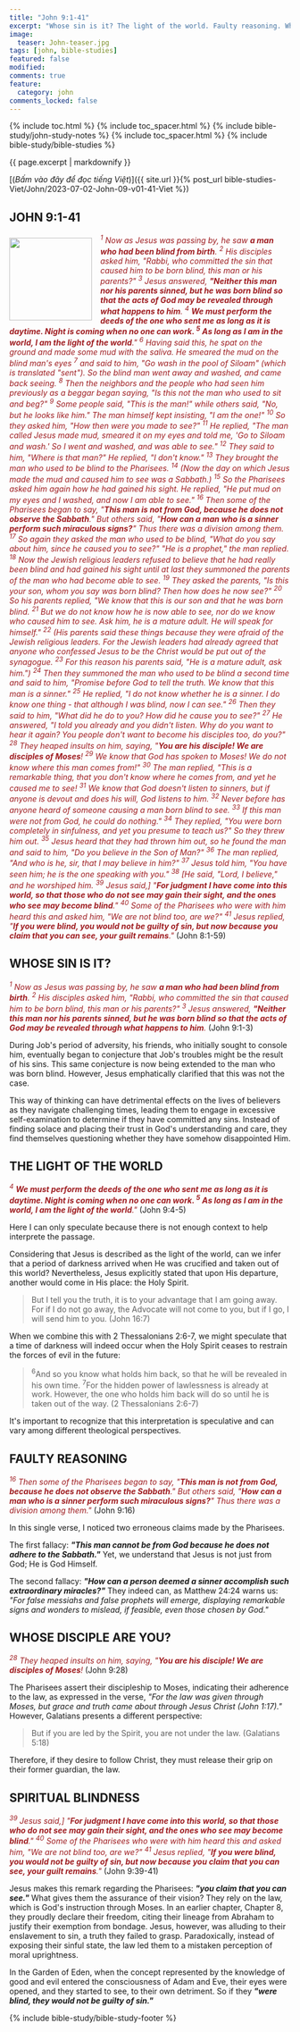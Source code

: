```yaml
---
title: "John 9:1-41"
excerpt: "Whose sin is it? The light of the world. Faulty reasoning. Whose disciple are you? Faulty reasoning. Spiritual blindness."
image:
  teaser: John-teaser.jpg
tags: [john, bible-studies]
featured: false
modified:
comments: true
feature:
  category: john
comments_locked: false
---
```


{% include toc.html %}
{% include toc_spacer.html %}
{% include bible-study/john-study-notes %}
{% include toc_spacer.html %}
{% include bible-study/bible-studies %}

{{ page.excerpt | markdownify }}

[(<em>Bấm vào đây để đọc tiếng Việt</em>)]({{ site.url }}{% post_url bible-studies-Viet/John/2023-07-02-John-09-v01-41-Viet %})

## JOHN 9:1-41

<div>
<p>
<img alt src="http://vacsf.org/assets/images/John-teaser.jpg" style="border: 0px none; margin: 7px 15px 0px 0px; max-width: 100%; height: 148px; padding: 0px; float: left;">
    <span style="color: rgb(159, 29, 33);"><i>   <sup>1</sup> Now as Jesus was passing by, he saw <strong>a man who had been blind from birth</strong>.  <sup>2</sup> His disciples asked him, "Rabbi, who committed the sin that caused him to be born blind, this man or his parents?"  <sup>3</sup> Jesus answered, <strong>"Neither this man nor his parents sinned, but he was born blind so that the acts of God may be revealed through what happens to him</strong>.  <sup>4</sup> <strong>We must perform the deeds of the one who sent me as long as it is daytime. Night is coming when no one can work.  <sup>5</sup> As long as I am in the world, I am the light of the world</strong>."  <sup>6</sup> Having said this, he spat on the ground and made some mud with the saliva. He smeared the mud on the blind man's eyes  <sup>7</sup> and said to him, "Go wash in the pool of Siloam" (which is translated "sent"). So the blind man went away and washed, and came back seeing.  <sup>8</sup> Then the neighbors and the people who had seen him previously as a beggar began saying, "Is this not the man who used to sit and beg?"  <sup>9</sup> Some people said, "This is the man!" while others said, "No, but he looks like him." The man himself kept insisting, "I am the one!"  <sup>10</sup> So they asked him, "How then were you made to see?"  <sup>11</sup> He replied, "The man called Jesus made mud, smeared it on my eyes and told me, 'Go to Siloam and wash.' So I went and washed, and was able to see."  <sup>12</sup> They said to him, "Where is that man?" He replied, "I don't know."  <sup>13</sup> They brought the man who used to be blind to the Pharisees.  <sup>14</sup> (Now the day on which Jesus made the mud and caused him to see was a Sabbath.)  <sup>15</sup> So the Pharisees asked him again how he had gained his sight. He replied, "He put mud on my eyes and I washed, and now I am able to see."  <sup>16</sup> Then some of the Pharisees began to say, "<strong>This man is not from God, because he does not observe the Sabbath</strong>." But others said, "<strong>How can a man who is a sinner perform such miraculous signs?</strong>" Thus there was a division among them.  <sup>17</sup> So again they asked the man who used to be blind, "What do you say about him, since he caused you to see?" "He is a prophet," the man replied.   <sup>18</sup> Now the Jewish religious leaders refused to believe that he had really been blind and had gained his sight until at last they summoned the parents of the man who had become able to see.  <sup>19</sup> They asked the parents, "Is this your son, whom you say was born blind? Then how does he now see?" <sup>20</sup> So his parents replied, "We know that this is our son and that he was born blind.  <sup>21</sup> But we do not know how he is now able to see, nor do we know who caused him to see. Ask him, he is a mature adult. He will speak for himself."  <sup>22</sup> (His parents said these things because they were afraid of the Jewish religious leaders. For the Jewish leaders had already agreed that anyone who confessed Jesus to be the Christ would be put out of the synagogue.  <sup>23</sup> For this reason his parents said, "He is a mature adult, ask him.")   <sup>24</sup> Then they summoned the man who used to be blind a second time and said to him, "Promise before God to tell the truth. We know that this man is a sinner."  <sup>25</sup> He replied, "I do not know whether he is a sinner. I do know one thing - that although I was blind, now I can see."  <sup>26</sup> Then they said to him, "What did he do to you? How did he cause you to see?"  <sup>27</sup> He answered, "I told you already and you didn't listen. Why do you want to hear it again? You people don't want to become his disciples too, do you?"  <sup>28</sup> They heaped insults on him, saying, "<strong>You are his disciple! We are disciples of Moses</strong>!  <sup>29</sup> We know that God has spoken to Moses! We do not know where this man comes from!"  <sup>30</sup> The man replied, "This is a remarkable thing, that you don't know where he comes from, and yet he caused me to see!  <sup>31</sup> We know that God doesn't listen to sinners, but if anyone is devout and does his will, God listens to him.  <sup>32</sup> Never before has anyone heard of someone causing a man born blind to see.  <sup>33</sup> If this man were not from God, he could do nothing."  <sup>34</sup> They replied, "You were born completely in sinfulness, and yet you presume to teach us?" So they threw him out.  <sup>35</sup> Jesus heard that they had thrown him out, so he found the man and said to him, "Do you believe in the Son of Man?"  <sup>36</sup> The man replied, "And who is he, sir, that I may believe in him?"  <sup>37</sup> Jesus told him, "You have seen him; he is the one speaking with you."  <sup>38</sup> [He said, "Lord, I believe," and he worshiped him.  <sup>39</sup> Jesus said,] "<strong>For judgment I have come into this world, so that those who do not see may gain their sight, and the ones who see may become blind</strong>."
  <sup>40</sup> Some of the Pharisees who were with him heard this and asked him, "We are not blind too, are we?"  <sup>41</sup> Jesus replied, "<strong>If you were blind, you would not be guilty of sin, but now because you claim that you can see, your guilt remains</strong>." </i></span> (John 8:1-59)</p>
</div>


## WHOSE SIN IS IT?

<span style="color: rgb(159, 29, 33);">
<i><sup>1</sup> Now as Jesus was passing by, he saw <strong>a man who had been blind from birth</strong>.  <sup>2</sup> His disciples asked him, "Rabbi, who committed the sin that caused him to be born blind, this man or his parents?"  <sup>3</sup> Jesus answered, <strong>"Neither this man nor his parents sinned, but he was born blind so that the acts of God may be revealed through what happens to him</strong>.</i></span> (John 9:1-3)

During Job's period of adversity, his friends, who initially sought to console him, eventually began to conjecture that Job's troubles might be the result of his sins. This same conjecture is now being extended to the man who was born blind. However, Jesus emphatically clarified that this was not the case.

This way of thinking can have detrimental effects on the lives of believers as they navigate challenging times, leading them to engage in excessive self-examination to determine if they have committed any sins. Instead of finding solace and placing their trust in God's understanding and care, they find themselves questioning whether they have somehow disappointed Him.

## THE LIGHT OF THE WORLD

<span style="color: rgb(159, 29, 33);">
<i><sup>4</sup> <strong>We must perform the deeds of the one who sent me as long as it is daytime. Night is coming when no one can work.  <sup>5</sup> As long as I am in the world, I am the light of the world</strong>."</i></span> (John 9:4-5)

Here I can only speculate because there is not enough context to help interprete the passage.

Considering that Jesus is described as the light of the world, can we infer that a period of darkness arrived when He was crucified and taken out of this world? Nevertheless, Jesus explicitly stated that upon His departure, another would come in His place: the Holy Spirit.

> But I tell you the truth, it is to your advantage that I am going away. For if I do not go away, the Advocate will not come to you, but if I go, I will send him to you. (John 16:7)

When we combine this with 2 Thessalonians 2:6-7, we might speculate that a time of darkness will indeed occur when the Holy Spirit ceases to restrain the forces of evil in the future:

> <sup>6</sup>And so you know what holds him back, so that he will be revealed in his own time.  <sup>7</sup>For the hidden power of lawlessness is already at work. However, the one who holds him back will do so until he is taken out of the way. (2 Thessalonians 2:6-7)

It's important to recognize that this interpretation is speculative and can vary among different theological perspectives.

## FAULTY REASONING

<span style="color: rgb(159, 29, 33);">
<i><sup>16</sup> Then some of the Pharisees began to say, "<strong>This man is not from God, because he does not observe the Sabbath</strong>." But others said, "<strong>How can a man who is a sinner perform such miraculous signs?</strong>" Thus there was a division among them."</i></span> (John 9:16)

In this single verse, I noticed two erroneous claims made by the Pharisees.

The first fallacy: ***"This man cannot be from God because he does not adhere to the Sabbath."*** Yet, we understand that Jesus is not just from God; He is God Himself.

The second fallacy: ***"How can a person deemed a sinner accomplish such extraordinary miracles?"*** They indeed can, as Matthew 24:24 warns us: *"For false messiahs and false prophets will emerge, displaying remarkable signs and wonders to mislead, if feasible, even those chosen by God."*

## WHOSE DISCIPLE ARE YOU?

<span style="color: rgb(159, 29, 33);">
<i><sup>28</sup> They heaped insults on him, saying, "<strong>You are his disciple! We are disciples of Moses</strong>!</i></span> (John 9:28)

The Pharisees assert their discipleship to Moses, indicating their adherence to the law, as expressed in the verse, *"For the law was given through Moses, but grace and truth came about through Jesus Christ (John 1:17)."* However, Galatians presents a different perspective:

> But if you are led by the Spirit, you are not under the law. (Galatians 5:18)

Therefore, if they desire to follow Christ, they must release their grip on their former guardian, the law.

## SPIRITUAL BLINDNESS

<span style="color: rgb(159, 29, 33);">
<i><sup>39</sup> Jesus said,] "<strong>For judgment I have come into this world, so that those who do not see may gain their sight, and the ones who see may become blind</strong>."
  <sup>40</sup> Some of the Pharisees who were with him heard this and asked him, "We are not blind too, are we?"  <sup>41</sup> Jesus replied, "<strong>If you were blind, you would not be guilty of sin, but now because you claim that you can see, your guilt remains</strong>."</i></span> (John 9:39-41)

Jesus makes this remark regarding the Pharisees: ***"you claim that you can see."*** What gives them the assurance of their vision? They rely on the law, which is God's instruction through Moses. In an earlier chapter, Chapter 8, they proudly declare their freedom, citing their lineage from Abraham to justify their exemption from bondage. Jesus, however, was alluding to their enslavement to sin, a truth they failed to grasp. Paradoxically, instead of exposing their sinful state, the law led them to a mistaken perception of moral uprightness.

In the Garden of Eden, when the concept represented by the knowledge of good and evil entered the consciousness of Adam and Eve, their eyes were opened, and they started to see, to their own detriment. So if they ***"were blind, they would not be guilty of sin."***

{% include bible-study/bible-study-footer %}


